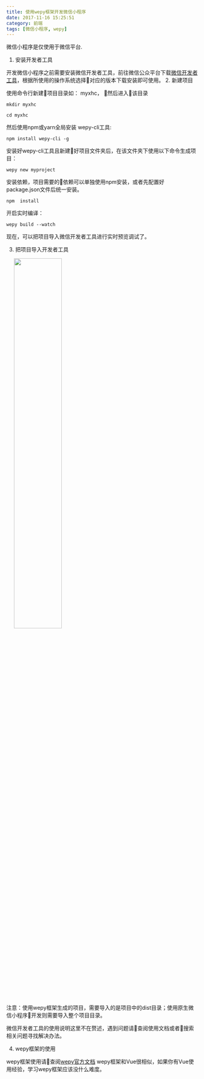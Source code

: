 ```yaml
---
title: 使用wepy框架开发微信小程序
date: 2017-11-16 15:25:51
category: 前端
tags: [微信小程序, wepy]
---
```


微信小程序是仅使用于微信平台.

1. 安装开发者工具
<!-- more -->
开发微信小程序之前需要安装微信开发者工具，前往微信公众平台下载[微信开发者工具](https://mp.weixin.qq.com/debug/wxadoc/dev/devtools/download.html?t=201828)，根据所使用的操作系统选择对应的版本下载安装即可使用。
2. 新建项目

使用命令行新建项目目录如： myxhc， 然后进入该目录
```
mkdir myxhc
```
```
cd myxhc
```
然后使用npm或yarn全局安装 wepy-cli工具:
```
npm install wepy-cli -g
```
安装好wepy-cli工具且新建好项目文件夹后，在该文件夹下使用以下命令生成项目：
```
wepy new myproject
```
安装依赖，项目需要的依赖可以单独使用npm安装，或者先配置好package.json文件后统一安装。
```
npm  install
```
开启实时编译：
```
wepy build --watch
```
现在，可以把项目导入微信开发者工具进行实时预览调试了。

3. 把项目导入开发者工具

<img src="http://wicdn.xiaohongchun.com/xhc-plat/1518780472339_mdFC4GFGhZ.png" style="width: 50%; margin-left: 20px;"/>

<!-- ![把项目导入到微信开发者工具](http://wicdn.xiaohongchun.com/xhc-plat/1518780472339_mdFC4GFGhZ.png) -->

注意：使用wepy框架生成的项目，需要导入的是项目中的dist目录；使用原生微信小程序开发则需要导入整个项目目录。

微信开发者工具的使用说明这里不在赘述，遇到问题请查阅使用文档或者搜索相关问题寻找解决办法。

4. wepy框架的使用

wepy框架使用请查阅[wepy官方文档](https://tencent.github.io/wepy/document.html#/)
wepy框架和Vue很相似，如果你有Vue使用经验，学习wepy框架应该没什么难度。




